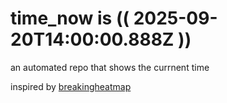 # time_now is (( 2025-09-20T14:00:00.888Z ))

an automated repo that shows the currnent time

inspired by [breakingheatmap](https://github.com/breakingheatmap/breakingheatmap)